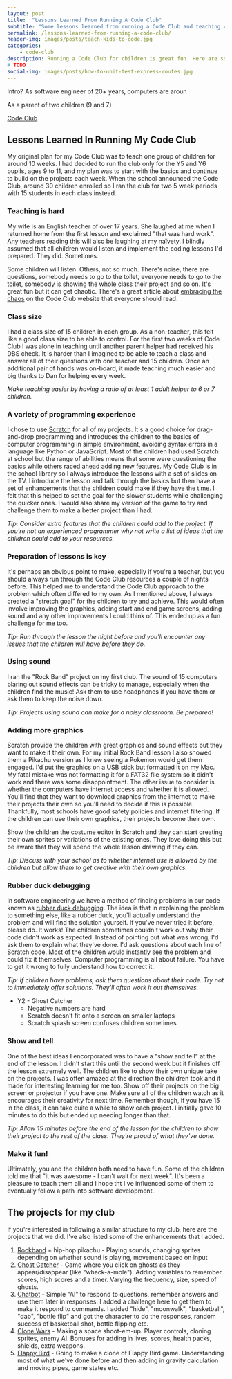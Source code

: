 ```yaml
---
layout: post
title:  "Lessons Learned From Running A Code Club"
subtitle: "Some lessons learned from running a Code Club and teaching computer programming to children."
permalink: /lessons-learned-from-running-a-code-club/
header-img: images/posts/teach-kids-to-code.jpg
categories:
    - code-club
description: Running a Code Club for children is great fun. Here are some lessons I've learned in running mine.
# TODO
social-img: images/posts/how-to-unit-test-express-routes.jpg
---
```


Intro?
As software engineer of 20+ years, computers are aroun

As a parent of two children (9 and 7)

[Code Club](https://www.codeclub.org.uk/)

## Lessons Learned In Running My Code Club

My original plan for my Code Club was to teach one group of children for around 10 weeks. I had decided to run the club only for the Y5 and Y6 pupils, ages 9 to 11, and my plan was to start with the basics and continue to build on the projects each week. When the school announced the Code Club, around 30 children enrolled so I ran the club for two 5 week periods with 15 students in each class instead.

### Teaching is hard

My wife is an English teacher of over 17 years. She laughed at me when I returned home from the first lesson and exclaimed "that was hard work". Any teachers reading this will also be laughing at my naïvety. I blindly assumed that all children would listen and implement the coding lessons I'd prepared. They did. Sometimes.

Some children will listen. Others, not so much. There's noise, there are questions, somebody needs to go to the toilet, everyone needs to go to the toilet, somebody is showing the whole class their project and so on. It's great fun but it can get chaotic. There's a great article about [embracing the chaos](https://blog.codeclub.org.uk/2016/07/13/embracing-chaos-in-your-code-club/) on the Code Club website that everyone should read.

### Class size

I had a class size of 15 children in each group. As a non-teacher, this felt like a good class size to be able to control. For the first two weeks of Code Club I was alone in teaching until another parent helper had received his DBS check. It is harder than I imagined to be able to teach a class and answer all of their questions with one teacher and 15 children. Once an additional pair of hands was on-board, it made teaching much easier and big thanks to Dan for helping every week.

*Make teaching easier by having a ratio of at least 1 adult helper to 6 or 7 children.*

### A variety of programming experience

I chose to use [Scratch](https://scratch.mit.edu/) for all of my projects. It's a good choice for drag-and-drop programming and introduces the children to the basics of computer programming in simple environment, avoiding syntax errors in a language like Python or JavaScript. Most of the children had used Scratch at school but the range of abilities means that some were questioning the basics while others raced ahead adding new features. My Code Club is in the school library so I always introduce the lessons with a set of slides on the TV. I introduce the lesson and talk through the basics but then have a set of enhancements that the children could make if they have the time. I felt that this helped to set the goal for the slower students while challenging the quicker ones. I would also share my version of the game to try and challenge them to make a better project than I had.

*Tip: Consider extra features that the children could add to the project. If you're not an experienced programmer why not write a list of ideas that the children could add to your resources.*

### Preparation of lessons is key

It's perhaps an obvious point to make, especially if you're a teacher, but you should always run through the Code Club resources a couple of nights before. This helped me to understand the Code Club approach to the problem which often differed to my own. As I mentioned above, I always created a "stretch goal" for the children to try and achieve. This would often involve improving the graphics, adding start and end game screens, adding sound and any other improvements I could think of. This ended up as a fun challenge for me too.

*Tip: Run through the lesson the night before and you'll encounter any issues that the children will have before they do.*

### Using sound

I ran the "Rock Band" project on my first club. The sound of 15 computers blaring out sound effects can be tricky to manage, especially when the children find the music! Ask them to use headphones if you have them or ask them to keep the noise down.

*Tip: Projects using sound can make for a noisy classroom. Be prepared!*

### Adding more graphics

Scratch provide the children with great graphics and sound effects but they want to make it their own. For my initial Rock Band lesson I also showed them a Pikachu version as I knew seeing a Pokemon would get them engaged. I'd put the graphics on a USB stick but formatted it on my Mac. My fatal mistake was not formatting it for a FAT32 file system so it didn't work and there was some disappointment. The other issue to consider is whether the computers have internet access and whether it is allowed. You'll find that they want to download graphics from the internet to make their projects their own so you'll need to decide if this is possible. Thankfully, most schools have good safety policies and internet filtering. If the children can use their own graphics, their projects become their own.

Show the children the costume editor in Scratch and they can start creating their own sprites or variations of the existing ones. They love doing this but be aware that they will spend the whole lesson drawing if they can.

*Tip: Discuss with your school as to whether internet use is allowed by the children but allow them to get creative with their own graphics.*

### Rubber duck debugging

In software engineering we have a method of finding problems in our code known as [rubber duck debugging](https://en.wikipedia.org/wiki/Rubber_duck_debugging). The idea is that in explaining the problem to something else, like a rubber duck, you'll actually understand the problem and will find the solution yourself. If you've never tried it before, please do. It works! The children sometimes couldn't work out why their code didn't work as expected. Instead of pointing out what was wrong, I'd ask them to explain what they've done. I'd ask questions about each line of Scratch code. Most of the children would instantly see the problem and could fix it themselves. Computer programming is all about failure. You have to get it wrong to fully understand how to correct it.

*Tip: If children have problems, ask them questions about their code. Try not to immediately offer solutions. They'll often work it out themselves.*

* Y2 - Ghost Catcher
  * Negative numbers are hard
  * Scratch doesn't fit onto a screen on smaller laptops
  * Scratch splash screen confuses children sometimes

### Show and tell

One of the best ideas I encorporated was to have a "show and tell" at the end of the lesson. I didn't start this until the second week but it finishes off the lesson extremely well. The children like to show their own unique take on the projects. I was often amazed at the direction the children took and it made for interesting learning for me too. Show off their projects on the big screen or projector if you have one. Make sure all of the children watch as it encourages their creativity for next time. Remember though, if you have 15 in the class, it can take quite a while to show each project. I initially gave 10 minutes to do this but ended up needing longer than that.

*Tip: Allow 15 minutes before the end of the lesson for the children to show their project to the rest of the class. They're proud of what they've done.*

### Make it fun!

Ultimately, you and the children both need to have fun. Some of the children told me that "it was awesome - I can't wait for next week". It's been a pleasure to teach them all and I hope tht I've influenced some of them to eventually follow a path into software development.

## The projects for my club

If you're interested in following a similar structure to my club, here are the projects that we did. I've also listed some of the enhancements that I added.

1. [Rockband](https://www.codeclubprojects.org/en-GB/scratch/rock-band/) + hip-hop pikachu - Playing sounds, changing sprites depending on whether sound is playing, movement based on input
2. [Ghost Catcher](https://www.codeclubprojects.org/en-GB/scratch/ghostbusters/) - Game where you click on ghosts as they appear/disappear (like "whack-a-mole"). Adding variables to remember scores, high scores and a timer. Varying the frequency, size, speed of ghosts.
3. [Chatbot](https://www.codeclubprojects.org/en-GB/scratch/chatbot/) - Simple "AI" to respond to questions, remember answers and use them later in responses. I added a challenge here to get them to make it respond to commands. I added "hide", "moonwalk", "basketball", "dab", "bottle flip" and got the character to do the responses, random success of basketball shot, bottle flipping etc.
4. [Clone Wars](https://www.codeclubprojects.org/en-GB/scratch/clone-wars/) - Making a space shoot-em-up. Player controls, cloning sprites, enemy AI. Bonuses for adding in lives, scores, health packs, shields, extra weapons.
5. [Flappy Bird](https://www.codeclubprojects.org/en-GB/scratch/flappy-parrot/) - Going to make a clone of Flappy Bird game. Understanding most of what we've done before and then adding in gravity calculation and moving pipes, game states etc.